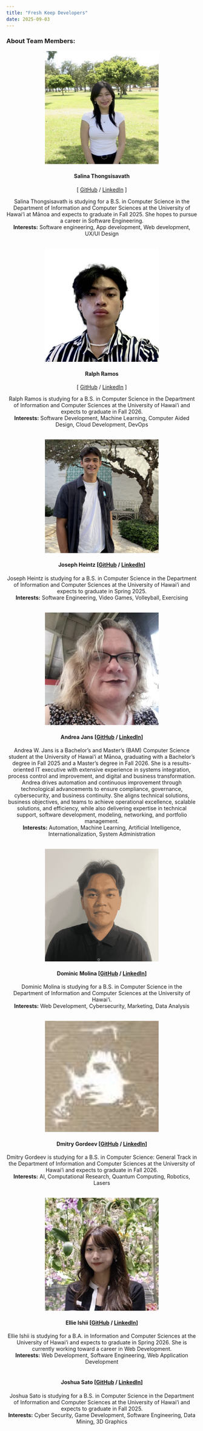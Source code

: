 ```yaml
---
title: "Fresh Keep Developers"
date: 2025-09-03
---
```


### About Team Members:

<div align="center">
  
<img src="images/Salina-photo.png" width=300px>

#### Salina Thongsisavath  
[ [GitHub](https://github.com/salina-t) / [LinkedIn](https://www.linkedin.com/in/salinathongsisavath/) ]

Salina Thongsisavath is studying for a B.S. in Computer Science in the Department of Information and Computer Sciences at the University of Hawai‘i at Mānoa and expects to graduate in Fall 2025. She hopes to pursue a career in Software Engineering.
<br /> **Interests:** Software engineering, App development, Web development, UX/UI Design <br /><br />


<img src="images/Ralph-photo.png" width=300px>

#### Ralph Ramos 
[ [GitHub](https://github.com/ralphramosgit) / [LinkedIn](https://www.linkedin.com/in/ralph-jhon-ramos-8b7316242/) ]

Ralph Ramos is studying for a B.S. in Computer Science in the Department of Information and Computer Sciences at the University of Hawai‘i and expects to graduate in Fall 2026.
<br /> **Interests:** Software Development, Machine Learning, Computer Aided Design, Cloud Development, DevOps <br /><br />


<img src="images/Joseph-photo.png" width=300px>

#### Joseph Heintz [[GitHub](https://github.com/josephheintz) / [LinkedIn](https://www.linkedin.com/in/joseph-heintz-49a45a28a/)]

Joseph Heintz is studying for a B.S. in Computer Science in the Department of Information and Computer Sciences at the University of Hawai‘i and expects to graduate in Spring 2025.
<br /> **Interests:** Software Engineering, Video Games, Volleyball, Exercising <br /><br />


<img src="images/Andrea-photo.png" width=300px>

#### Andrea Jans [[GitHub](https://github.com/awjans) / [LinkedIn](https://www.linkedin.com/in/andreawjans/)]

Andrea W. Jans is a Bachelor’s and Master’s (BAM) Computer Science student at the University of Hawai‘i at Mānoa, graduating with a Bachelor’s degree in Fall 2025 and a Master’s degree in Fall 2026. She is a results-oriented IT executive with extensive experience in systems integration, process control and improvement, and digital and business transformation. Andrea drives automation and continuous improvement through technological advancements to ensure compliance, governance, cybersecurity, and business continuity. She aligns technical solutions, business objectives, and teams to achieve operational excellence, scalable solutions, and efficiency, while also delivering expertise in technical support, software development, modeling, networking, and portfolio management.
<br /> **Interests:** Automation, Machine Learning, Artificial Intelligence, Internationalization, System Administration <br /><br />


<img src="images/Dominic-photo.png" width=300px>

#### Dominic Molina [[GitHub](https://github.com/dominic-isaac-molina) / [LinkedIn](https://www.linkedin.com/in/dominicisaacmolina/)]

Dominic Molina is studying for a B.S. in Computer Science in the Department of Information and Computer Sciences at the University of Hawai‘i.
<br /> **Interests:** Web Development, Cybersecurity, Marketing, Data Analysis <br /><br />


<img src="images/Dmitry-photo.png" width=300px>

#### Dmitry Gordeev [[GitHub](https://github.com/GordeevD) / [LinkedIn](https://www.linkedin.com/in/gordeev-du/)]

Dmitry Gordeev is studying for a B.S. in Computer Science: General Track in the Department of Information and Computer Sciences at the University of Hawai‘i and expects to graduate in Fall 2026.
<br /> **Interests:** AI, Computational Research, Quantum Computing, Robotics, Lasers <br /><br />


<img src="images/Ellie-photo.png" width=300px>

#### Ellie Ishii [[GitHub](https://github.com/ellieishii) / [LinkedIn](https://www.linkedin.com/in/ellie-ishii-8a0043326/)]

Ellie Ishii is studying for a B.A. in Information and Computer Sciences at the University of Hawai‘i and expects to graduate in Spring 2026. She is currently working toward a career in Web Development.
<br /> **Interests:** Web Development, Software Engineering, Web Application Development <br /><br />


#### Joshua Sato [[GitHub](https://github.com/joshuanssato) / [LinkedIn](https://www.linkedin.com/in/joshua-ns-sato/)]

Joshua Sato is studying for a B.S. in Computer Science in the Department of Information and Computer Sciences at the University of Hawai‘i and expects to graduate in Fall 2025.
<br /> **Interests:** Cyber Security, Game Development, Software Engineering, Data Mining, 3D Graphics

</div>

